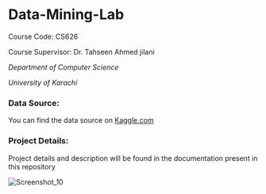 # Data-Mining-Lab
Course Code: CS626

Course Supervisor: Dr. Tahseen Ahmed jilani

_Department of Computer Science_

_University of Karachi_

### Data Source:
You can find the data source on [Kaggle.com](https://www.kaggle.com/imakash3011/customer-personality-analysis?select=marketing_campaign.csv)

### Project Details:
Project details and description will be found in the documentation present in this repository

![Screenshot_10](https://github.com/user-attachments/assets/b8de83a0-d7f0-4c2c-8f44-e89da733efa0)
